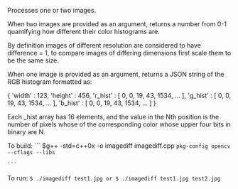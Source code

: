 Processes one or two images.

When two images are provided as an argument, returns a number from 0-1
quantifying how different their color histograms are.

By definition images of different resolution are considered to have
difference = 1, to compare images of differing dimensions first scale
them to be the same size.

When one image is provided as an argument, returns a JSON string of
the RGB histogram formatted as:

{ 'width'  : 123,
  'height' : 456, 
  'r_hist' : [ 0, 0, 19, 43, 1534, ... ],
  'g_hist' : [ 0, 0, 19, 43, 1534, ... ],
  'b_hist' : [ 0, 0, 19, 43, 1534, ... ] }

Each _hist array has 16 elements, and the value in the Nth position is
the number of pixels whose of the corresponding color whose upper four
bits in binary are N.

To build:
    ```
    $g++ -std=c++0x -o imagediff imagediff.cpp `pkg-config opencv --cflags --libs`
    
    ```

To run:
     ```
      $ ./imagediff test1.jpg
      or
      $ ./imagediff test1.jpg test2.jpg
     ```
     
